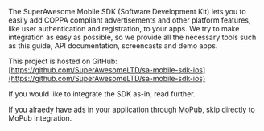 The SuperAwesome Mobile SDK (Software Development Kit) lets you to easily add COPPA compliant advertisements and other platform features, like user authentication and registration, to your apps. We try to make integration as easy as possible, so we provide all the necessary tools such as this guide, API documentation, screencasts and demo apps.

This project is hosted on GitHub: [https://github.com/SuperAwesomeLTD/sa-mobile-sdk-ios](https://github.com/SuperAwesomeLTD/sa-mobile-sdk-ios)

If you would like to integrate the SDK as-in, read further.

If you alraedy have ads in your application through [MoPub](http://www.mopub.com), skip directly to MoPub Integration.